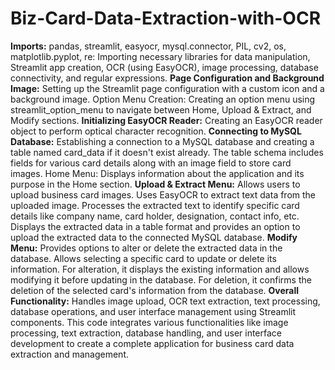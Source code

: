 # Biz-Card-Data-Extraction-with-OCR
**Imports:**
pandas, streamlit, easyocr, mysql.connector, PIL, cv2, os, matplotlib.pyplot, re: Importing necessary libraries for data manipulation, Streamlit app creation, OCR (using EasyOCR), image processing, database connectivity, and regular expressions.
**Page Configuration and Background Image:**
Setting up the Streamlit page configuration with a custom icon and a background image.
Option Menu Creation:
Creating an option menu using streamlit_option_menu to navigate between Home, Upload & Extract, and Modify sections.
**Initializing EasyOCR Reader:**
Creating an EasyOCR reader object to perform optical character recognition.
**Connecting to MySQL Database:**
Establishing a connection to a MySQL database and creating a table named card_data if it doesn't exist already. The table schema includes fields for various card details along with an image field to store card images.
Home Menu:
Displays information about the application and its purpose in the Home section.
**Upload & Extract Menu:**
Allows users to upload business card images.
Uses EasyOCR to extract text data from the uploaded image.
Processes the extracted text to identify specific card details like company name, card holder, designation, contact info, etc.
Displays the extracted data in a table format and provides an option to upload the extracted data to the connected MySQL database.
**Modify Menu:**
Provides options to alter or delete the extracted data in the database.
Allows selecting a specific card to update or delete its information.
For alteration, it displays the existing information and allows modifying it before updating in the database.
For deletion, it confirms the deletion of the selected card's information from the database.
**Overall Functionality:**
Handles image upload, OCR text extraction, text processing, database operations, and user interface management using Streamlit components.
This code integrates various functionalities like image processing, text extraction, database handling, and user interface development to create a complete application for business card data extraction and management.
